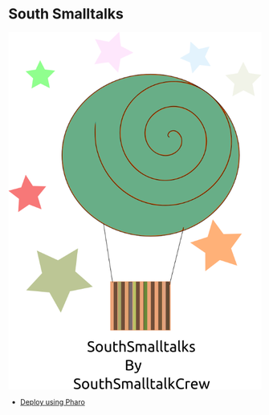 #  South Smalltalks 
![SouthSmalltalks(https://github.com/despotadesdibujau/southsmalltalks/blob/master/southsmalltalks.png)](https://github.com/despotadesdibujau/southsmalltalks/blob/master/southsmalltalks.png)

- [Deploy using Pharo](https://despotadesdibujau.github.io/southsmalltalks/how-to-deploy-in-pharo)
